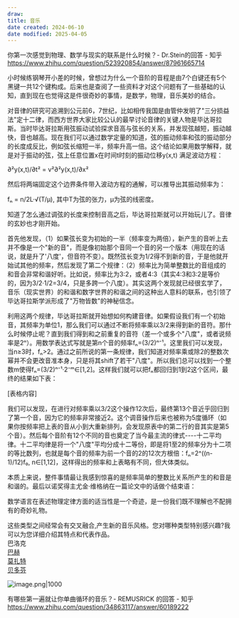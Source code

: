 ```yaml
---
draw:
title: 音乐
date created: 2024-06-10
date modified: 2025-04-05
---
```


你第一次感觉到物理、数学与现实的联系是什么时候？- Dr.Stein的回答 - 知乎  
https://www.zhihu.com/question/523920854/answer/87961665714

小时候练钢琴开小差的时候，曾想过为什么一个音阶的音程是由7个白键还有5个黑键一共12个键构成。后来也是查阅了一些资料才对这个问题有了一些基础的认知，直到现在也觉得这是件很奇妙的事情，是数学，物理，音乐美妙的结合。

对音律的研究可追溯到公元前6，7世纪，比如相传我国是由管仲发明了"三分损益法"定十二律，而西方世界大家比较公认的最早讨论音律的关键人物是毕达哥拉斯。当时毕达哥拉斯用弦振动试验探求音高与弦长的关系，并发现弦越短，振动越快，音也越高。现在我们可以通过数学定量的知道，弦的振动频率和弦的振动部分的长度成反比，例如弦长缩短一半，频率升高一倍。这个结论如果用数学解释，就是对于振动的弦，弦上任意位置x在时间t时刻的振动位移y(x,t) 满足波动方程：

∂²y(x,t)/∂t² = v²∂²y(x,t)/∂x²

然后将两端固定这个边界条件带入波动方程的通解，可以推导出其振动频率为：

fₙ = n/2L·√(T/μ), 其中T为弦的张力，μ为弦的线密度。

知道了怎么通过调弦的长度来控制音高之后，毕达哥拉斯就可以开始玩儿了。音律的玄妙也才刚开始。

首先他发现，（1）如果弦长变为初始的一半（频率变为两倍），新产生的音听上去并不像是一个"新的音"，而是像初始那个音同一个音的另一个版本（用现在的话说，就是升了'八度'，但音符不变）。既然弦长变为1/2得不到新的音，于是他就开始试其他的频率，然后发现了第二个规律：（2）频率比为简单整数比的音组成的和音会非常和谐好听。比如说，频率比为3:2，或者4:3（其实4:3和3:2是等价的，因为3/2·1/2=3/4，只是多跨一个八度）。其实这两个发现就已经很玄学了，音乐（现实世界）的和谐和数字世界的和谐之间的这种出人意料的联系，也引领了毕达哥拉斯学派形成了"万物皆数"的神秘信念。

利用这两个规律，毕达哥拉斯就开始想如何构建音律。如果假设我们有一个初始音，其频率为单位1，那么我们可以通过不断将频率乘以3/2来得到新的音符。那什么时候停止呢？直到我们得到和之前重复的音符（差一个或多个"八度"，或者说频率是2ⁿ）。用数学表达式写就是第n个音的频率fₙ=(3/2)ⁿ⁻¹。这里我们可以发现，当n≥3时，fₙ>2。通过之前所说的第一条规律，我们知道对频率乘或除2的整数次幂并不会更改音准本身，只是将其shift了若干"八度"。所以我们总可以找到一个整数m使得fₙ=(3/2)ⁿ⁻¹·2⁻ᵐ∈[1,2]。这样我们就可以把fₙ都回归到1到2这个区间，最终的结果如下表：

[表格内容]

我们可以发现，在进行对频率乘以3/2这个操作12次后，最终第13个音近乎回归到了第一个音，因为它的频率非常接近2。这个调音操作后来也被称为5度循环（如果你按频率把上表的音从小到大重新排列，会发现原表中的第二行的音其实是第5个音）。然后每个音阶有12个不同的音也奠定了当今最主流的律式----十二平均律。十二平均律是将一个"八度"平均分成十二等份，即是将1至2的频率分为十二项的等比数列，也就是每个音的频率为前一个音的2的12次方根倍：fₙ=2^((n-1)/12)f₀, n∈[1,12]，这样得出的频率和上表略有不同，但大体类似。

本质上来说，整件事情最让我感到惊喜的是频率简单的整数比关系所产生的和音是和谐的。最后以诺奖得主尤金·维格纳在一篇论文中的话做个结束语：

数学语言在表述物理定律方面的适当性是一个奇迹，是一份我们既不理解也不配拥有的奇妙礼物。

这些类型之间经常会有交叉融合,产生新的音乐风格。您对哪种类型特别感兴趣?我可以为您详细介绍其特点和代表作品。​​​​​​​​​​​​​​​​  
巴洛克  
[巴赫](巴赫.md)  
[莫扎特](莫扎特.md)  
[贝多芬](贝多芬.md)

![image.png|1000](https://imagehosting4picgo.oss-cn-beijing.aliyuncs.com/imagehosting/fix-dir%2Fpicgo%2Fpicgo-clipboard-images%2F2024%2F08%2F19%2F00-38-57-116dc9a0b60af898093d805cabf10b3a-202408190038082-287849.png)

有哪些第一遍就让你单曲循环的音乐？- REMUSRICK 的回答 - 知乎  
https://www.zhihu.com/question/34863117/answer/60189222
